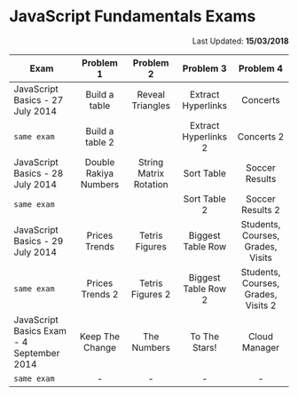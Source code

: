 # JavaScript Fundamentals Exams

<p align = "right">Last Updated: <b>15/03/2018</b></p>

| Exam | Problem 1 | Problem 2 | Problem 3   | Problem 4 |
|-------------------|:-------------:|:-------------:|:-------------:|:-------------:|
|JavaScript Basics - 27 July 2014| Build a table | Reveal Triangles| Extract Hyperlinks| Concerts|
|``same exam``| Build a table 2|| Extract Hyperlinks 2| Concerts 2|
|JavaScript Basics - 28 July 2014| Double Rakiya Numbers | String Matrix Rotation| Sort Table| Soccer Results|
|``same exam``||| Sort Table 2| Soccer Results 2|
|JavaScript Basics - 29 July 2014| Prices Trends | Tetris Figures| Biggest Table Row| Students, Courses, Grades, Visits|
|``same exam``|Prices Trends 2|Tetris Figures 2| Biggest Table Row 2| Students, Courses, Grades, Visits 2|
|JavaScript Basics Exam - 4 September 2014| Keep The Change | The Numbers| To The Stars!| Cloud Manager|
|``same exam``| - | - | - | - |
